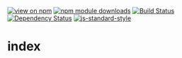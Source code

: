 [![view on npm](http://img.shields.io/npm/v/local-web-server-index.svg)](https://www.npmjs.org/package/local-web-server-index)
[![npm module downloads](http://img.shields.io/npm/dt/local-web-server-index.svg)](https://www.npmjs.org/package/local-web-server-index)
[![Build Status](https://travis-ci.org/local-web-server/index.svg?branch=master)](https://travis-ci.org/local-web-server/index)
[![Dependency Status](https://david-dm.org/local-web-server/index.svg)](https://david-dm.org/local-web-server/index)
[![js-standard-style](https://img.shields.io/badge/code%20style-standard-brightgreen.svg)](https://github.com/feross/standard)

# index
